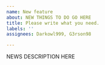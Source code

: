 ```yaml
---
name: New feature
about: NEW THINGS TO DO GO HERE
title: Please write what you need.
labels: ''
assignees: Darkowl999, G3rson98

---
```


NEWS DESCRIPTION HERE
